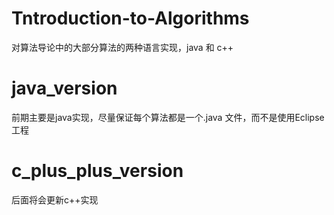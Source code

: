 Tntroduction-to-Algorithms
==========================

对算法导论中的大部分算法的两种语言实现，java 和 c++

java_version
================
前期主要是java实现，尽量保证每个算法都是一个.java 文件，而不是使用Eclipse工程

c_plus_plus_version
================
后面将会更新c++实现
